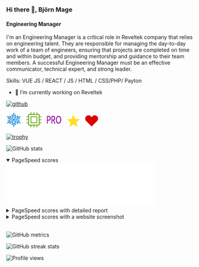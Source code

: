 ### Hi there 👋, Björn Mage
#### Engineering Manager

I'm an Engineering Manager is a critical role in Reveltek company that relies on engineering talent. They are responsible for managing the day-to-day work of a team of engineers, ensuring that projects are completed on time and within budget, and providing mentorship and guidance to their team members. A successful Engineering Manager must be an effective communicator, technical expert, and strong leader.

Skills: VUE JS / REACT / JS / HTML / CSS/PHP/ Payton

- 🔭 I’m currently working on Reveltek 


[<img src='https://cdn.jsdelivr.net/npm/simple-icons@3.0.1/icons/github.svg' alt='github' height='40'>](https://github.com/bjornmage)  

<a href='https://archiveprogram.github.com/'><img src='https://raw.githubusercontent.com/acervenky/animated-github-badges/master/assets/acbadge.gif' width='40' height='40'></a> <a href='https://docs.github.com/en/developers'><img src='https://raw.githubusercontent.com/acervenky/animated-github-badges/master/assets/devbadge.gif' width='40' height='40'></a> <a href='https://github.com/pricing'><img src='https://raw.githubusercontent.com/acervenky/animated-github-badges/master/assets/pro.gif' width='40' height='40'></a> <a href='https://stars.github.com/'><img src='https://raw.githubusercontent.com/acervenky/animated-github-badges/master/assets/starbadge.gif' width='35' height='35'></a> <a href='https://docs.github.com/en/github/supporting-the-open-source-community-with-github-sponsors'><img src='https://raw.githubusercontent.com/acervenky/animated-github-badges/master/assets/sponsorbadge.gif' width='35' height='35'></a> 

[![trophy](https://github-profile-trophy.vercel.app/?username=bjornmage)](https://github.com/ryo-ma/github-profile-trophy)

![GitHub stats](https://github-readme-stats.vercel.app/api?username=bjornmage&show_icons=true&count_private=true)  
</td>
        <td  align="center">
        <details open><summary>PageSpeed scores</summary><img alt="" width="400" src="https://github.com/lowlighter/metrics/blob/examples/metrics.plugin.pagespeed.svg" alt=""></img></details>
        <details><summary>PageSpeed scores with detailed report</summary><img alt="" width="400" src="https://github.com/lowlighter/metrics/blob/examples/metrics.plugin.pagespeed.detailed.svg" alt=""></img></details>
        <details><summary>PageSpeed scores with a website screenshot</summary><img alt="" width="400" src="https://github.com/lowlighter/metrics/blob/examples/metrics.plugin.pagespeed.screenshot.svg" alt=""></img></details>
        <img width="900" height="1" alt="">
      </td>
  </tr>
  
![GitHub metrics](https://metrics.lecoq.io/bjornmage)  

![GitHub streak stats](https://streak-stats.demolab.com/?user=bjornmage)  

![Profile views](https://gpvc.arturio.dev/bjornmage)  



